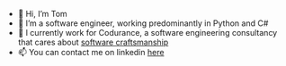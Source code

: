- 👋 Hi, I’m Tom
- 👀 I’m a software engineer, working predominantly in Python and C#
- 🌱 I currently work for Codurance, a software engineering consultancy that cares about [software craftsmanship](https://www.codurance.com/about-us/what-it-means-to-be-a-craftsperson)
- 📫 You can contact me on linkedin [here](https://www.linkedin.com/in/tom-kellett-714837b2/)

<!---
t-kellett/t-kellett is a ✨ special ✨ repository because its `README.md` (this file) appears on your GitHub profile.
You can click the Preview link to take a look at your changes.
--->
